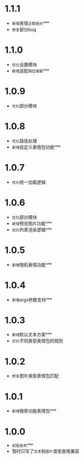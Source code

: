 # 1.1.1
- `新增`表情`企鹅摇头`ⁿᵉʷ
- `修复`部分bug

# 1.1.0
- `优化`设置模块
- `新增`适配`锅巴面板`ⁿᵉʷ
# 1.0.9
- `优化`部分模块

# 1.0.8
- `优化`路径处理
- `新增`自定义表情包功能ⁿᵉʷ

# 1.0.7
- `优化`统一加载逻辑

# 1.0.6
- `优化`部分模块
- `新增`预览图片功能ⁿᵉʷ
- `优化`列表渲染逻辑ⁿᵉʷ

# 1.0.5
- `新增`随机表情功能ⁿᵉʷ

# 1.0.4
- `新增`args参数支持ⁿᵉʷ

# 1.0.3
- `新增`默认文本方案ⁿᵉʷ
- `优化`不同类型表情包的规则

# 1.0.2
- `修复`图片类型表情包匹配

# 1.0.1
- `新增`搜索功能表情包ⁿᵉʷ
# 1.0.0
- `初版发布`ⁿᵉʷ
- 暂时只写了`文本`和`图片`类型表情兼容